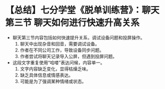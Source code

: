 # 【总结】七分学堂《脱单训练营》：聊天第三节 聊天如何进行快速升高关系

-   聊天第三节内容包括如何快速提升关系，调试设备问题和投屏操作。
    1.  聊天中出现杂音和回音，需要调试设备。
    2.  作者在不同公司工作，导致设备同步问题。
    3.  作者尝试将聊天记录导入公屏，但遇到投屏问题。
-   这段文字重复使用“哈喽”表达问候，内容单一。
    1.  文字内容缺乏变化，显得枯燥乏味。
    2.  缺乏具体信息或情感表达。
    3.  可能是为了强调某种情绪或状态。